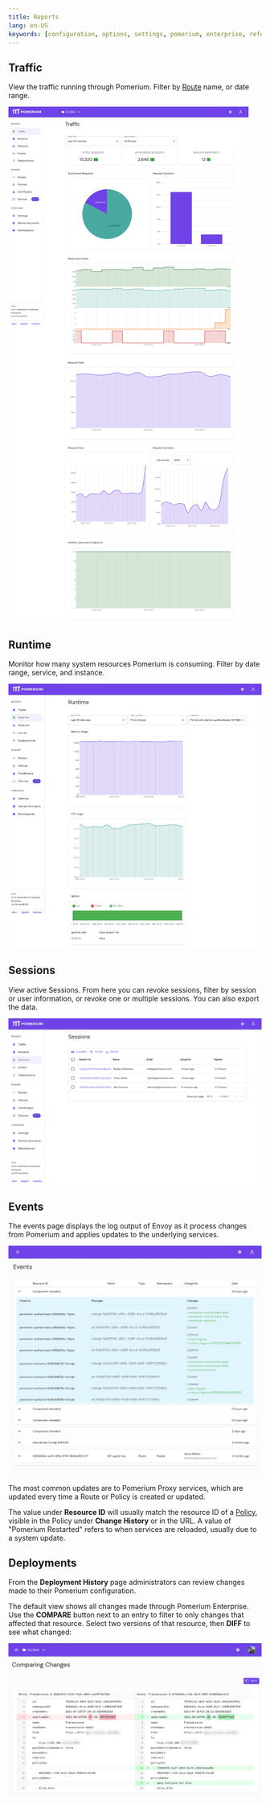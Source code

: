 ```yaml
---
title: Reports
lang: en-US
keywords: [configuration, options, settings, pomerium, enterprise, reference]
---
```


## Traffic

View the traffic running through Pomerium. Filter by [Route][route-concept] name, or date range.

![The Traffic page in Pomerium Enterprise](./img/traffic-fullpage.png)

## Runtime

Monitor how many system resources Pomerium is consuming. Filter by date range, service, and instance.

![The Runtime Info page in Pomerium Enterprise](./img/runtime-fullpage.png)

## Sessions

View active Sessions. From here you can revoke sessions, filter by session or user information, or revoke one or multiple sessions. You can also export the data.

![The Sessions page in Pomerium Enterprise](./img/sessions-fullpage.png)

## Events

The events page displays the log output of Envoy as it process changes from Pomerium and applies updates to the underlying services.

![The Events page in Pomerium Enterprise](./img/events-fullpage.png)

The most common updates are to Pomerium Proxy services, which are updated every time a Route or Policy is created or updated.

The value under **Resource ID** will usually match the resource ID of a [Policy][policy-reference], visible in the Policy under **Change History** or in the URL. A value of "Pomerium Restarted" refers to when services are reloaded, usually due to a system update.

## Deployments

From the **Deployment History** page administrators can review changes made to their Pomerium configuration.

The default view shows all changes made through Pomerium Enterprise. Use the **COMPARE** button next to an entry to filter to only changes that affected that resource. Select two versions of that resource, then **DIFF** to see what changed:

![A screenshot showing the diff of a change to a route, adding a policy](./img/deployment-diff.png)

[route-concept]: /docs/enterprise/concepts#routes
[route-reference]: /docs/enterprise/reference/manage#routes
[namespace-concept]: /docs/enterprise/concepts#namespaces
[namespace-reference]: /docs/enterprise/reference/configure#namespaces
[service-accounts-concept]: /docs/enterprise/concepts#service-accounts
[policy-reference]: /docs/enterprise/reference/manage#policies-2
